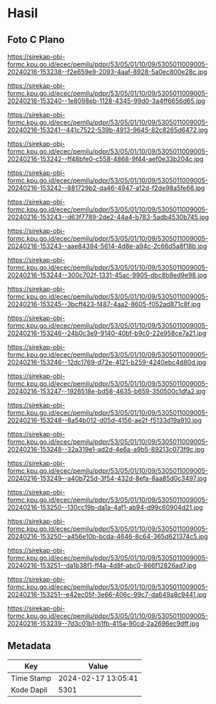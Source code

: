 # Hasil

## Foto C Plano

https://sirekap-obj-formc.kpu.go.id/ecec/pemilu/pdpr/53/05/01/10/09/5305011009005-20240216-153238--f2e659e9-2093-4aaf-8928-5a0ec800e28c.jpg

https://sirekap-obj-formc.kpu.go.id/ecec/pemilu/pdpr/53/05/01/10/09/5305011009005-20240216-153240--1e8098eb-1128-4345-99d0-3a4ff6656d65.jpg

https://sirekap-obj-formc.kpu.go.id/ecec/pemilu/pdpr/53/05/01/10/09/5305011009005-20240216-153241--441c7522-539b-4913-9645-82c8265d6472.jpg

https://sirekap-obj-formc.kpu.go.id/ecec/pemilu/pdpr/53/05/01/10/09/5305011009005-20240216-153242--ff48bfe0-c558-4868-9f44-aef0e33b204c.jpg

https://sirekap-obj-formc.kpu.go.id/ecec/pemilu/pdpr/53/05/01/10/09/5305011009005-20240216-153242--881729b2-da46-4947-a12d-f2de98a5fe66.jpg

https://sirekap-obj-formc.kpu.go.id/ecec/pemilu/pdpr/53/05/01/10/09/5305011009005-20240216-153243--d63f7789-2de2-44a4-b783-5adb4530b745.jpg

https://sirekap-obj-formc.kpu.go.id/ecec/pemilu/pdpr/53/05/01/10/09/5305011009005-20240216-153243--aae84394-5614-4d8e-a94c-2c66d5a8f18b.jpg

https://sirekap-obj-formc.kpu.go.id/ecec/pemilu/pdpr/53/05/01/10/09/5305011009005-20240216-153244--300c702f-1331-45ac-9905-dbc8b8ed9e98.jpg

https://sirekap-obj-formc.kpu.go.id/ecec/pemilu/pdpr/53/05/01/10/09/5305011009005-20240216-153245--3bcff423-f487-4aa2-8605-f052ad871c8f.jpg

https://sirekap-obj-formc.kpu.go.id/ecec/pemilu/pdpr/53/05/01/10/09/5305011009005-20240216-153246--24b0c3e9-9140-40bf-b9c0-22e958ce7a21.jpg

https://sirekap-obj-formc.kpu.go.id/ecec/pemilu/pdpr/53/05/01/10/09/5305011009005-20240216-153246--12dc1769-d72e-4121-b259-4240ebc4d80d.jpg

https://sirekap-obj-formc.kpu.go.id/ecec/pemilu/pdpr/53/05/01/10/09/5305011009005-20240216-153247--1926518e-bd58-4635-b659-350500c1dfa2.jpg

https://sirekap-obj-formc.kpu.go.id/ecec/pemilu/pdpr/53/05/01/10/09/5305011009005-20240216-153248--8a54b012-d05d-4156-ae2f-f5133d19a910.jpg

https://sirekap-obj-formc.kpu.go.id/ecec/pemilu/pdpr/53/05/01/10/09/5305011009005-20240216-153248--32a319e1-ad2d-4e6a-a9b5-89213c073f9c.jpg

https://sirekap-obj-formc.kpu.go.id/ecec/pemilu/pdpr/53/05/01/10/09/5305011009005-20240216-153249--a40b725d-3f54-432d-8efa-8aa85d0c3497.jpg

https://sirekap-obj-formc.kpu.go.id/ecec/pemilu/pdpr/53/05/01/10/09/5305011009005-20240216-153250--130cc19b-da1a-4af1-ab94-d99c60904d21.jpg

https://sirekap-obj-formc.kpu.go.id/ecec/pemilu/pdpr/53/05/01/10/09/5305011009005-20240216-153250--a456e10b-bcda-4646-8c64-365d621374c5.jpg

https://sirekap-obj-formc.kpu.go.id/ecec/pemilu/pdpr/53/05/01/10/09/5305011009005-20240216-153251--da1b38f1-ff4a-4d8f-abc0-866f12826ad7.jpg

https://sirekap-obj-formc.kpu.go.id/ecec/pemilu/pdpr/53/05/01/10/09/5305011009005-20240216-153251--e42ec05f-3e66-406c-99c7-da649a8c9441.jpg

https://sirekap-obj-formc.kpu.go.id/ecec/pemilu/pdpr/53/05/01/10/09/5305011009005-20240216-153239--7d3c01b1-b1fb-415a-90cd-2a2696ec9dff.jpg


## Metadata

| Key        | Value               |
| ---------- | ------------------- |
| Time Stamp | 2024-02-17 13:05:41 |
| Kode Dapil | 5301                |



